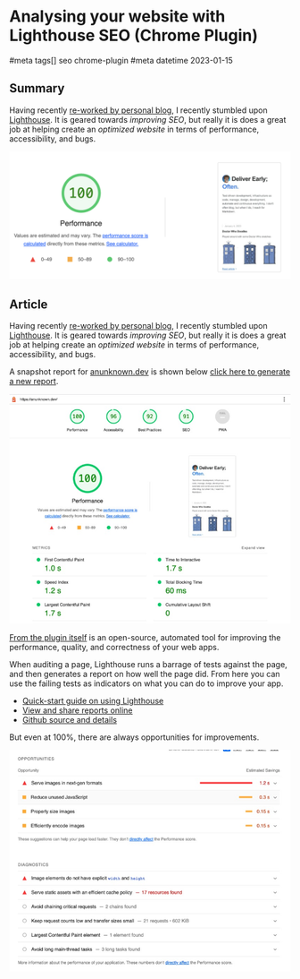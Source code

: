 # Analysing your website with Lighthouse SEO (Chrome Plugin)
#meta tags[] seo chrome-plugin
#meta datetime 2023-01-15

## Summary

Having recently [re-worked by personal blog](/articles/new-blog-2023),
I recently stumbled upon
[Lighthouse](https://chrome.google.com/webstore/detail/lighthouse/blipmdconlkpinefehnmjammfjpmpbjk).
It is geared towards _improving SEO_, but really it is does a great
job at helping create an _optimized website_ in terms of performance,
accessibility, and bugs.

![Lighthouse Summary](website-tools/lighthouse_summary_report.png)


## Article

Having recently [re-worked by personal blog](/articles/new-blog-2023),
I recently stumbled upon
[Lighthouse](https://chrome.google.com/webstore/detail/lighthouse/blipmdconlkpinefehnmjammfjpmpbjk).
It is geared towards _improving SEO_, but really it is does a great
job at helping create an _optimized website_ in terms of performance,
accessibility, and bugs.

A snapshot report for [anunknown.dev](https://anunknown.dev) is shown below
[click here to generate a new report](https://googlechrome.github.io/lighthouse/viewer/?psiurl=https%3A%2F%2Fanunknown.dev%2F&strategy=mobile&category=performance&category=accessibility&category=best-practices&category=seo&category=pwa&utm_source=lh-chrome-ext).

![Lighthouse Report](website-tools/lighthouse_full_report.jpg)

[From the plugin itself](https://chrome.google.com/webstore/detail/lighthouse/blipmdconlkpinefehnmjammfjpmpbjk)
is an open-source, automated tool for improving the performance, quality, and correctness of your web apps.

When auditing a page, Lighthouse runs a barrage of tests against the page, and then generates a report on how well the page did. From here you can use the failing tests as indicators on what you can do to improve your app.

* [Quick-start guide on using Lighthouse](https://developers.google.com/web/tools/lighthouse/)
* [View and share reports online](https://googlechrome.github.io/lighthouse/viewer/)
* [Github source and details](https://github.com/GoogleChrome/lighthouse)

But even at 100%, there are always opportunities for improvements.

![Lighthouse diagnostics](website-tools/lighthouse_diagnostics.jpg)
